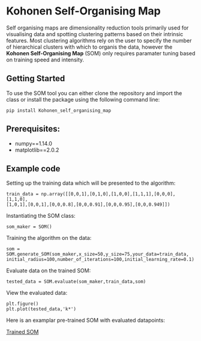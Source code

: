# Kohonen Self-Organising Map

Self organising maps are dimensionality reduction tools primarily used for visualising data and spotting clustering patterns based on their intrinsic features. Most clustering algorithms rely on the user to specify the number of hierarchical clusters with which to organis the data, however the **Kohonen Self-Organising Map** (SOM) only requires paramater tuning based on training speed and intensity.

## Getting Started

To use the SOM tool you can either clone the repository and import the class or install the package using the following command line: 

```
pip install Kohonen_self_organising_map 
```

## Prerequisites:

* numpy==1.14.0
* matplotlib==2.0.2

## Example code

Setting up the training data which will be presented to the algorithm:

```
train_data = np.array([[0,0,1],[0,1,0],[1,0,0],[1,1,1],[0,0,0],[1,1,0],
[1,0,1],[0,0,1],[0,0,0.8],[0,0,0.91],[0,0,0.95],[0,0,0.949]]) 
```
Instantiating the SOM class:

```
som_maker = SOM() 
```

Training the algorithm on the data:

```
som = SOM.generate_SOM(som_maker,x_size=50,y_size=75,your_data=train_data,
initial_radius=100,number_of_iterations=100,initial_learning_rate=0.1)       
```

Evaluate data on the trained SOM:

```
tested_data = SOM.evaluate(som_maker,train_data,som)
```

View the evaluated data:

```
plt.figure()
plt.plot(tested_data,'k*')
```

Here is an examplar pre-trained SOM with evaluated datapoints:

[Trained SOM](https://github.com/SpaceMeerkat/Bespin/blob/master/Example_Images/Trained_SOM.png)




